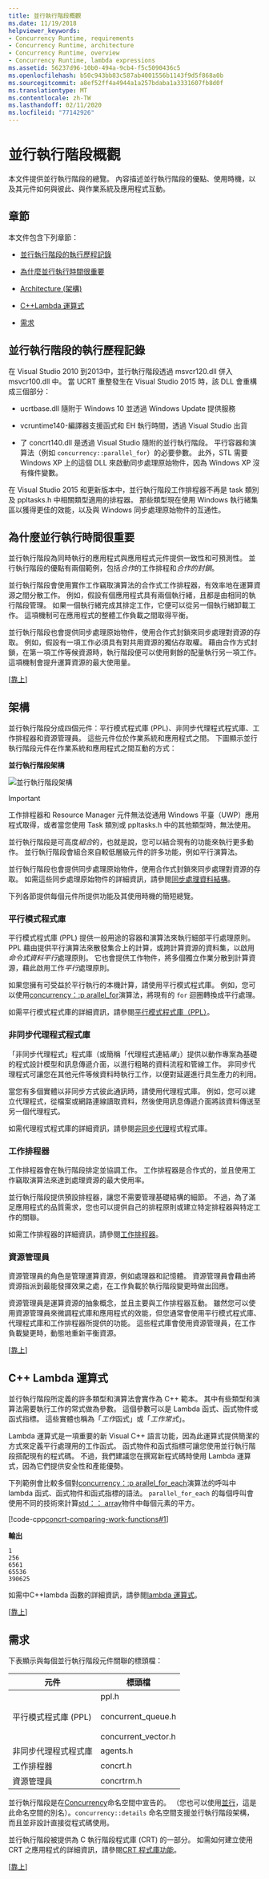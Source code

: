 ```yaml
---
title: 並行執行階段概觀
ms.date: 11/19/2018
helpviewer_keywords:
- Concurrency Runtime, requirements
- Concurrency Runtime, architecture
- Concurrency Runtime, overview
- Concurrency Runtime, lambda expressions
ms.assetid: 56237d96-10b0-494a-9cb4-f5c5090436c5
ms.openlocfilehash: b50c943bb83c587ab4001556b1143f9d5f868a0b
ms.sourcegitcommit: a8ef52ff4a4944a1a257bdaba1a3331607fb8d0f
ms.translationtype: MT
ms.contentlocale: zh-TW
ms.lasthandoff: 02/11/2020
ms.locfileid: "77142926"
---
```

# <a name="overview-of-the-concurrency-runtime"></a>並行執行階段概觀

本文件提供並行執行階段的總覽。 內容描述並行執行階段的優點、使用時機，以及其元件如何與彼此、與作業系統及應用程式互動。

## <a name="top"></a> 章節

本文件包含下列章節：

- [並行執行階段的執行歷程記錄](#dlls)

- [為什麼並行執行時間很重要](#runtime)

- [Architecture (架構)](#architecture)

- [C++Lambda 運算式](#lambda)

- [需求](#requirements)

## <a name="dlls"></a>並行執行階段的執行歷程記錄

在 Visual Studio 2010 到2013中，並行執行階段透過 msvcr120.dll 併入 msvcr100.dll 中。  當 UCRT 重整發生在 Visual Studio 2015 時，該 DLL 會重構成三個部分：

- ucrtbase.dll 隨附于 Windows 10 並透過 Windows Update 提供服務

- vcruntime140-編譯器支援函式和 EH 執行時間，透過 Visual Studio 出貨

- 了 concrt140.dll 是透過 Visual Studio 隨附的並行執行階段。 平行容器和演算法（例如 `concurrency::parallel_for`）的必要參數。 此外，STL 需要 Windows XP 上的這個 DLL 來啟動同步處理原始物件，因為 Windows XP 沒有條件變數。

在 Visual Studio 2015 和更新版本中，並行執行階段工作排程器不再是 task 類別及 ppltasks.h 中相關類型適用的排程器。 那些類型現在使用 Windows 執行緒集區以獲得更佳的效能，以及與 Windows 同步處理原始物件的互通性。

## <a name="runtime"></a>為什麼並行執行時間很重要

並行執行階段為同時執行的應用程式與應用程式元件提供一致性和可預測性。 並行執行階段的優點有兩個範例，包括*合作*的工作排程和*合作的封鎖*。

並行執行階段會使用實作工作竊取演算法的合作式工作排程器，有效率地在運算資源之間分散工作。 例如，假設有個應用程式具有兩個執行緒，且都是由相同的執行階段管理。 如果一個執行緒完成其排定工作，它便可以從另一個執行緒卸載工作。 這項機制可在應用程式的整體工作負載之間取得平衡。

並行執行階段也會提供同步處理原始物件，使用合作式封鎖來同步處理對資源的存取。 例如，假設有一項工作必須具有對共用資源的獨佔存取權。 藉由合作方式封鎖，在第一項工作等候資源時，執行階段便可以使用剩餘的配量執行另一項工作。 這項機制會提升運算資源的最大使用量。

[[靠上](#top)]

## <a name="architecture"></a> 架構

並行執行階段分成四個元件：平行模式程式庫 (PPL)、非同步代理程式程式庫、工作排程器和資源管理員。 這些元件位於作業系統和應用程式之間。 下圖顯示並行執行階段元件在作業系統和應用程式之間互動的方式：

**並行執行階段架構**

![並行執行階段架構](../../parallel/concrt/media/concurrencyrun.png "並行執行階段架構")

> [!IMPORTANT]
> 工作排程器和 Resource Manager 元件無法從通用 Windows 平臺（UWP）應用程式取得，或者當您使用 Task 類別或 ppltasks.h 中的其他類型時，無法使用。

並行執行階段是可高度*組合*的，也就是說，您可以結合現有的功能來執行更多動作。 並行執行階段會組合來自較低層級元件的許多功能，例如平行演算法。

並行執行階段也會提供同步處理原始物件，使用合作式封鎖來同步處理對資源的存取。 如需這些同步處理原始物件的詳細資訊，請參閱[同步處理資料結構](../../parallel/concrt/synchronization-data-structures.md)。

下列各節提供每個元件所提供功能及其使用時機的簡短總覽。

### <a name="parallel-patterns-library"></a>平行模式程式庫

平行模式程式庫 (PPL) 提供一般用途的容器和演算法來執行細部平行處理原則。 PPL 藉由提供平行演算法來散發集合上的計算，或跨計算資源的資料集，以啟用*命令式資料平行*處理原則。 它也會提供工作物件，將多個獨立作業分散到計算資源，藉此啟用工作*平行*處理原則。

如果您擁有可受益於平行執行的本機計算，請使用平行模式程式庫。 例如，您可以使用[concurrency：:p arallel_for](reference/concurrency-namespace-functions.md#parallel_for)演算法，將現有的 `for` 迴圈轉換成平行處理。

如需平行模式程式庫的詳細資訊，請參閱[平行模式程式庫（PPL）](../../parallel/concrt/parallel-patterns-library-ppl.md)。

### <a name="asynchronous-agents-library"></a>非同步代理程式程式庫

「非同步代理程式」程式庫（或簡稱「代理程式連結*庫*」）提供以動作專案為基礎的程式設計模型和訊息傳遞介面，以進行粗略的資料流程和管線工作。 非同步代理程式可讓您在其他元件等候資料時執行工作，以便對延遲進行具生產力的利用。

當您有多個實體以非同步方式彼此通訊時，請使用代理程式庫。 例如，您可以建立代理程式，從檔案或網路連線讀取資料，然後使用訊息傳遞介面將該資料傳送至另一個代理程式。

如需代理程式程式庫的詳細資訊，請參閱[非同步代理](../../parallel/concrt/asynchronous-agents-library.md)程式程式庫。

### <a name="task-scheduler"></a>工作排程器

工作排程器會在執行階段排定並協調工作。 工作排程器是合作式的，並且使用工作竊取演算法來達到處理資源的最大使用率。

並行執行階段提供預設排程器，讓您不需要管理基礎結構的細節。 不過，為了滿足應用程式的品質需求，您也可以提供自己的排程原則或建立特定排程器與特定工作的關聯。

如需工作排程器的詳細資訊，請參閱[工作排程器](../../parallel/concrt/task-scheduler-concurrency-runtime.md)。

### <a name="resource-manager"></a>資源管理員

資源管理員的角色是管理運算資源，例如處理器和記憶體。 資源管理員會藉由將資源指派到最能發揮效果之處，在工作負載於執行階段變更時做出回應。

資源管理員是運算資源的抽象概念，並且主要與工作排程器互動。 雖然您可以使用資源管理員來微調程式庫和應用程式的效能，但您通常會使用平行模式程式庫、代理程式庫和工作排程器所提供的功能。 這些程式庫會使用資源管理員，在工作負載變更時，動態地重新平衡資源。

[[靠上](#top)]

## <a name="lambda"></a>C++ Lambda 運算式

並行執行階段所定義的許多類型和演算法會實作為 C++ 範本。 其中有些類型和演算法需要執行工作的常式做為參數。 這個參數可以是 Lambda 函式、函式物件或函式指標。 這些實體也稱為「*工作*函式」或「*工作常式*」。

Lambda 運算式是一項重要的新 Visual C++ 語言功能，因為此運算式提供簡潔的方式來定義平行處理用的工作函式。 函式物件和函式指標可讓您使用並行執行階段搭配現有的程式碼。 不過，我們建議您在撰寫新程式碼時使用 Lambda 運算式，因為它們提供安全性和產能優勢。

下列範例會比較多個對[concurrency：:p arallel_for_each](reference/concurrency-namespace-functions.md#parallel_for_each)演算法的呼叫中 lambda 函式、函式物件和函式指標的語法。 `parallel_for_each` 的每個呼叫會使用不同的技術來計算[std：： array](../../standard-library/array-class-stl.md)物件中每個元素的平方。

[!code-cpp[concrt-comparing-work-functions#1](../../parallel/concrt/codesnippet/cpp/overview-of-the-concurrency-runtime_1.cpp)]

**輸出**

```Output
1
256
6561
65536
390625
```

如需中C++lambda 函數的詳細資訊，請參閱[lambda 運算式](../../cpp/lambda-expressions-in-cpp.md)。

[[靠上](#top)]

## <a name="requirements"></a> 需求

下表顯示與每個並行執行階段元件關聯的標頭檔：

|元件|標頭檔|
|---------------|------------------|
|平行模式程式庫 (PPL)|ppl.h<br /><br /> concurrent_queue.h<br /><br /> concurrent_vector.h|
|非同步代理程式程式庫|agents.h|
|工作排程器|concrt.h|
|資源管理員|concrtrm.h|

並行執行階段是在[Concurrency](../../parallel/concrt/reference/concurrency-namespace.md)命名空間中宣告的。 （您也可以使用[並行](../../parallel/concrt/reference/concurrency-namespace.md)，這是此命名空間的別名）。`concurrency::details` 命名空間支援並行執行階段架構，而且並非設計直接從程式碼使用。

並行執行階段被提供為 C 執行階段程式庫 (CRT) 的一部分。 如需如何建立使用 CRT 之應用程式的詳細資訊，請參閱[CRT 程式庫功能](../../c-runtime-library/crt-library-features.md)。

[[靠上](#top)]
